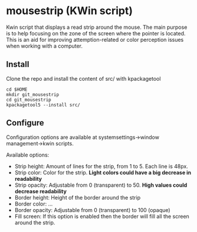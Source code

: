 # mousestrip (KWin script)
Kwin script that displays a read strip around the mouse.
The main purpose is to help focusing on the zone of the screen where the pointer is located. This is an aid for improving attemption-related or color perception issues when working with a computer.

## Install

Clone the repo and install the content of src/ with kpackagetool

```
cd $HOME
mkdir git_mousestrip
cd git_mousestrip
kpackagetool5 --install src/
````

## Configure

Configuration options are available at systemsettings->window management->kwin scripts.

Available options:

* Strip height: Amount of lines for the strip, from 1 to 5. Each line is 48px.
* Strip color: Color for the strip. **Light colors could have a big decrease in readability**
* Strip opacity: Adjustable from 0 (transparent) to 50. **High values could decrease readability**
* Border height: Height of the border around the strip
* Border color: ...
* Border opacity: Adjustable from 0 (transparent) to 100 (opaque)
* Fill screen: If this option is enabled then the border will fill all the screen around the strip.

